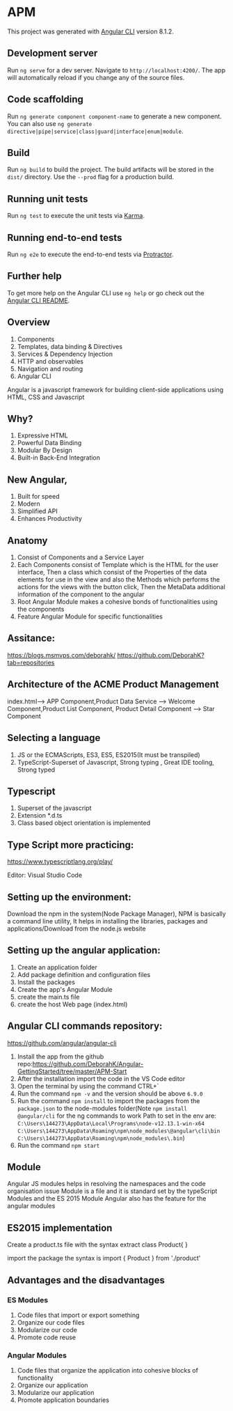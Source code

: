 # APM

This project was generated with [Angular CLI](https://github.com/angular/angular-cli) version 8.1.2.

## Development server

Run `ng serve` for a dev server. Navigate to `http://localhost:4200/`. The app will automatically reload if you change any of the source files.

## Code scaffolding

Run `ng generate component component-name` to generate a new component. You can also use `ng generate directive|pipe|service|class|guard|interface|enum|module`.

## Build

Run `ng build` to build the project. The build artifacts will be stored in the `dist/` directory. Use the `--prod` flag for a production build.

## Running unit tests

Run `ng test` to execute the unit tests via [Karma](https://karma-runner.github.io).

## Running end-to-end tests

Run `ng e2e` to execute the end-to-end tests via [Protractor](http://www.protractortest.org/).

## Further help

To get more help on the Angular CLI use `ng help` or go check out the [Angular CLI README](https://github.com/angular/angular-cli/blob/master/README.md).


 ## Overview

1) Components
2) Templates, data binding & Directives
3) Services & Dependency Injection
4) HTTP and observables
5) Navigation and routing
6) Angular CLI

Angular is a javascript framework for building client-side applications using HTML, CSS and Javascript

## Why?
1) Expressive HTML
2) Powerful Data Binding
3) Modular By Design
4) Built-in Back-End Integration

## New Angular,
1) Built for speed
2) Modern
3) Simplified API
4) Enhances Productivity

## Anatomy
1) Consist of Components and a Service Layer
2) Each Components consist of Template which is the HTML for the user interface, Then a class which consist of the Properties of the data elements for use in the view and also the Methods which performs the actions for the views with the button click, Then the MetaData additional information of the component to the angular
3) Root Angular Module makes a cohesive bonds of functionalities using the components
4) Feature Angular Module for specific functionalities

## Assitance: 
https://blogs.msmvps.com/deborahk/
https://github.com/DeborahK?tab=repositories


## Architecture of the ACME Product Management

index.html--> APP Component,Product Data Service --> Welcome Component,Product List Component, Product Detail Component --> Star Component


## Selecting a language
1) JS or the ECMAScripts, ES3, ES5, ES2015(It must be transpiled)
2) TypeScript-Superset of Javascript, Strong typing , Great IDE tooling, Strong typed

## Typescript
1) Superset of the javascript
2) Extension *.d.ts
3) Class based object orientation is implemented

## Type Script more practicing: 
https://www.typescriptlang.org/play/

Editor: Visual Studio Code

## Setting up the environment: 
Download the npm in the system(Node Package Manager), NPM is basically a command line utility, It helps in installing the libraries, packages and applications/Download from the node.js website

## Setting up the angular application: 
1) Create an application folder
2) Add package definition and configuration files
3) Install the packages
4) Create the app's Angular Module
5) create the main.ts file
6) create the host Web page (index.html)

## Angular CLI commands repository:
https://github.com/angular/angular-cli

1) Install the app from the github repo:https://github.com/DeborahK/Angular-GettingStarted/tree/master/APM-Start
2) After the installation import the code in the VS Code editor
3) Open the terminal by using the command CTRL+`
4) Run the command `npm -v` and the version should be above `6.9.0`
5) Run the command `npm install` to import the packages from the `package.json` to the node-modules folder(Note `npm install @angular/cli` for the ng commands to work
Path to set in the env are:
`C:\Users\144273\AppData\Local\Programs\node-v12.13.1-win-x64`
`C:\Users\144273\AppData\Roaming\npm\node_modules\@angular\cli\bin`
`C:\Users\144273\AppData\Roaming\npm\node_modules\.bin`)
6) Run the command `npm start`

## Module

Angular JS modules helps in resolving the namespaces and the code organisation issue
Module is a file and it is standard set by the typeScript Modules and the ES 2015 Module
Angular also has the feature for the angular modules

## ES2015 implementation
Create a product.ts file with the syntax
extract class Product{
}

import the package the syntax is
import { Product } from './product'

## Advantages and the disadvantages

### ES Modules
1) Code files that import or export something
2) Organize our code files
3) Modularize our code
4) Promote code reuse

### Angular Modules
1) Code files that organize the application into cohesive blocks of functionality
2) Organize our application
3) Modularize our application
4) Promote application boundaries